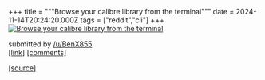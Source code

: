 +++
title = """Browse your calibre library from the terminal"""
date = 2024-11-14T20:24:20.000Z
tags = ["reddit","cli"]
+++
[![Browse your calibre library from the terminal](https://external-preview.redd.it/MnZqNWkydnVleDBlMcxGX414B6GZfJILgvoiVt787snNveTucuRtkD8tqSbi.png?width=640&crop=smart&auto=webp&s=85fe2d9f5f8bf8fe158bb5df8215febb31627641 "Browse your calibre library from the terminal")](https://www.reddit.com/r/commandline/comments/1greaqc/browse_your_calibre_library_from_the_terminal/)

submitted by [/u/BenX855](https://www.reddit.com/user/BenX855)  
[\[link\]](https://v.redd.it/42jfa2vuex0e1) [\[comments\]](https://www.reddit.com/r/commandline/comments/1greaqc/browse_your_calibre_library_from_the_terminal/)

[[source]](https://www.reddit.com/r/commandline/comments/1greaqc/browse_your_calibre_library_from_the_terminal/)
